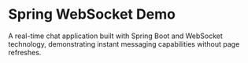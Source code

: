 # Spring WebSocket Demo

A real-time chat application built with Spring Boot and WebSocket technology, demonstrating instant messaging capabilities without page refreshes.
